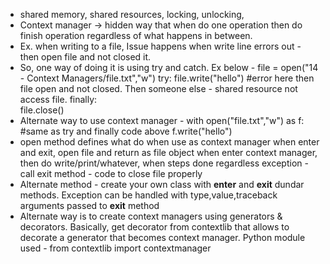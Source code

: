 - shared memory, shared resources, locking, unlocking, 
- Context manager -> hidden way that when do one operation then do finish operation regardless of what happens in between.
- Ex. when writing to a file, Issue happens when write line errors out - then open file and not closed it. 
- So, one way of doing it is using try and catch. Ex below -
    file = open("14 - Context Managers/file.txt","w")
    try:
        file.write("hello") #error here then file open and not closed. Then someone else - shared resource not access file.
    finally:    
        file.close()
- Alternate way to use context manager -
    with open("file.txt","w") as f: #same as try and finally code above
        f.write("hello")
- open method defines what do when use as context manager when enter and exit, open file and return as file object when enter context manager, 
then do write/print/whatever, when steps done regardless exception - call exit method - code to close file properly
- Alternate method - create your own class with __enter__ and __exit__ dundar methods. Exception can be handled with type,value,traceback arguments passed to __exit__ method 
- Alternate way is to create context managers using generators & decorators. Basically, get decorator from contextlib that allows to decorate a generator that becomes context manager. Python module used - from contextlib import contextmanager
